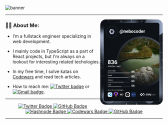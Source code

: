![banner](https://user-images.githubusercontent.com/91620216/194315090-6013c4c9-00a4-427d-97ea-ed3cbfb965da.png)

---

<img src="https://github.com/nebocoder/nebocoder/blob/main/devcard.svg" width="200" alt="nebocoders's Dev Card" align="right"/>

### 🧑‍💻 About Me:  
- I’m a fullstack engineer specializing in web development.

- I mainly code in TypeScript as a part of React projects, but I'm always on a lookout for interesting related techologies.

- In my free time, I solve katas on [Codewars](https://www.codewars.com) and read tech articles.

- How to reach me: [![Twitter badge](https://img.shields.io/badge/nebocoder-blue?style=flat&logo=twitter&logoColor=white)](https://twitter.com/nebocoder) or [![Gmail badge](https://img.shields.io/badge/nebocoder@gmail.com-red?style=flat&logo=Gmail&logoColor=white)](mailto:nebocoder@gmail.com).

---

<div id="header" align="center"> 
  <div id="badges">
    <a href="https://twitter.com/nebocoder">
      <img src="https://img.shields.io/badge/Twitter-blue?style=for-the-badge&logo=twitter&logoColor=white" alt="Twitter Badge"/>
    </a>
    <a href="mailto:nebocoder@gmail.com">
      <img src="https://img.shields.io/badge/Email-red?style=for-the-badge&logo=gmail&logoColor=white" alt="GitHub Badge"/>
    </a>
    <a href="https://hashnode.com/@nebocoder">
      <img src="https://img.shields.io/badge/Hashnode-white?style=for-the-badge&logo=hashnode&logoColor=blue" alt="Hashnode Badge"/>
    </a>
    <a href="https://www.codewars.com/users/nebocoder">
      <img src="https://img.shields.io/badge/Codewars-red?style=for-the-badge&logo=codewars&logoColor=black" alt="Codewars Badge"/>
    </a>
    <a href="https://github.com/nebocoder">
      <img src="https://img.shields.io/badge/Github-black?style=for-the-badge&logo=github&logoColor=white" alt="GitHub Badge"/>
    </a>
  </div>
</div>

---

